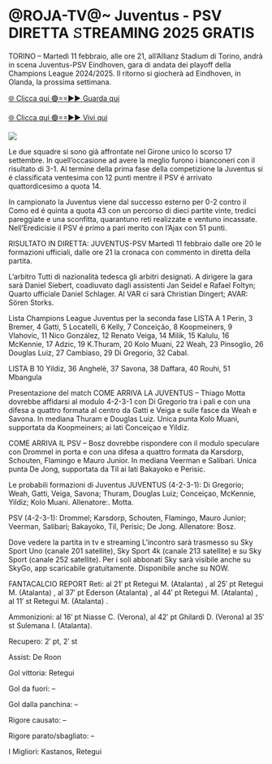 # @ROJA-TV@~ Juventus - PSV DIRETTA 𝚂TREAMING 2025 GRATIS #

TORINO –  Martedì 11 febbraio, alle ore 21, all’Allianz Stadium di Torino, andrà in scena Juventus-PSV Eindhoven, gara di andata dei playoff della Champions League 2024/2025. Il ritorno si giocherà ad Eindhoven, in Olanda, la prossima settimana.

[🌐 Clicca qui 🟢==►► Guarda qui](https://t.co/2x4U6gTYit)

[🌐 Clicca qui 🟢==►► Vivi qui](https://t.co/2x4U6gTYit)

<a href="https://t.co/2x4U6gTYit" rel="nofollow" data-target="animated-image.originalLink"><img src="https://camo.githubusercontent.com/1be82823e85778f8a57db5ea2a2e46822e8721e5be32dc31a466a7df3bb16d49/68747470733a2f2f636c6173736963616c7363686f6f6c6f6662616c6c65746c692e636f6d2f6e686b2f72676273727465672e676966" data-canonical-src="https://classicalschoolofballetli.com/nhk/rgbsrteg.gif" style="max-width: 100%; display: inline-block;" data-target="animated-image.originalImage"></a>

Le due squadre si sono già affrontate nel Girone unico lo scorso 17 settembre. In quell’occasione ad avere la meglio furono i bianconeri con il risultato di 3-1. Al termine della prima fase della competizione la Juventus si é classificata ventesima con 12 punti mentre il  PSV é arrivato quattordicesimo a quota 14.

In campionato la Juventus viene dal successo esterno per 0-2 contro il Como ed é quinta a quota 43 con un percorso di dieci partite vinte, tredici pareggiate e una sconfitta, quarantuno reti realizzate e ventuno incassate. Nell’Eredicisie il PSV é primo a pari merito con l’Ajax con 51 punti.

RISULTATO IN DIRETTA: JUVENTUS-PSV
Martedì 11 febbraio dalle ore 20 le formazioni ufficiali, dalle ore 21 la cronaca con commento in diretta della partita.

L’arbitro
Tutti di nazionalità tedesca gli arbitri designati. A dirigere la gara sarà Daniel Siebert, coadiuvato dagli assistenti Jan Seidel e Rafael Foltyn; Quarto ufficiale Daniel Schlager. Al VAR ci sarà Christian Dingert; AVAR: Sören Storks.

Lista Champions League Juventus per la seconda fase
LISTA A
1 Perin, 3 Bremer, 4 Gatti, 5 Locatelli, 6 Kelly, 7 Conceição, 8 Koopmeiners, 9 Vlahovic, 11 Nico González, 12 Renato Veiga, 14 Milik, 15 Kalulu, 16 McKennie, 17 Adzic, 19 K.Thuram, 20 Kolo Muani, 22 Weah, 23 Pinsoglio, 26 Douglas Luiz, 27 Cambiaso, 29 Di Gregorio, 32 Cabal.

LISTA B
10 Yildiz, 36 Anghelè, 37 Savona, 38 Daffara, 40 Rouhi, 51 Mbangula

Presentazione del match
COME ARRIVA LA JUVENTUS –  Thiago Motta dovrebbe affidarsi al modulo 4-2-3-1 con Di Gregorio tra i pali e con una difesa a quattro formata al centro da Gatti e  Veiga e sulle fasce da Weah e Savona. In mediana Thuram e Douglas Luiz. Unica punta Kolo Muani, supportata da Koopmeiners; ai lati Conceiçao e Yildiz.

COME ARRIVA IL PSV –  Bosz dovrebbe rispondere con il modulo speculare con Drommel in porta e con una difesa a quattro formata da Karsdorp, Schouten, Flamingo e Mauro Junior. In mediana Veerman e Salibari. Unica punta De Jong, supportata da Til ai lati Bakayoko e Perisic.

Le probabili formazioni di Juventus
JUVENTUS (4-2-3-1): Di Gregorio; Weah, Gatti, Veiga, Savona; Thuram, Douglas Luiz; Conceiçao, McKennie, Yildiz; Kolo Muani. Allenatore:. Motta.

PSV (4-2-3-1): Drommel; Karsdorp, Schouten, Flamingo, Mauro Junior; Veerman, Salibari; Bakayoko, Til, Perisic; De Jong. Allenatore: Bosz.

Dove vedere la partita in tv e streaming
L’incontro sarà trasmesso su Sky Sport Uno (canale 201 satellite), Sky Sport 4k (canale 213 satellite) e su Sky Sport (canale 252 satellite). Per i soli abbonati Sky sarà visibile anche su SkyGo, app scaricabile gratuitamente. Disponibile anche su NOW.

FANTACALCIO REPORT
Reti: al 21′ pt Retegui M. (Atalanta) , al 25′ pt Retegui M. (Atalanta) , al 37′ pt Ederson (Atalanta) , al 44′ pt Retegui M. (Atalanta) , al 11′ st Retegui M. (Atalanta) .

Ammonizioni: al 16′ pt Niasse C. (Verona), al 42′ pt Ghilardi D. (Verona) al 35′ st Sulemana I. (Atalanta).

Recupero: 2′ pt, 2′ st

Assist: De Roon

Gol vittoria: Retegui

Gol da fuori: –

Gol dalla panchina: –

Rigore causato: –

Rigore parato/sbagliato: –

I Migliori: Kastanos, Retegui
